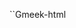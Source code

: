 ``Gmeek-html<iframe src="//https://youtu.be/R3KeW4xHhx8?si=wFO52R45-cBBRtij" scrolling="no" border="0" frameborder="no" framespacing="0" allowfullscreen="true" width="100%" height="460px"></iframe> 
